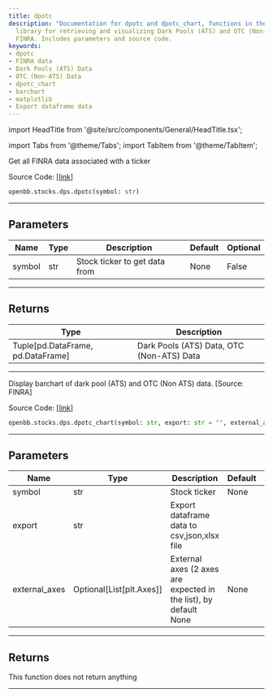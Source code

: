 ```yaml
---
title: dpotc
description: "Documentation for dpotc and dpotc_chart, functions in the OpenBB Finance"
  library for retrieving and visualizing Dark Pools (ATS) and OTC (Non-ATS) data from
  FINRA. Includes parameters and source code.
keywords:
- dpotc
- FINRA data
- Dark Pools (ATS) Data
- OTC (Non-ATS) Data
- dpotc_chart
- barchart
- matplotlib
- Export dataframe data
---
```


import HeadTitle from '@site/src/components/General/HeadTitle.tsx';

<HeadTitle title="stocks.dps.dpotc - Reference | OpenBB SDK Docs" />

import Tabs from '@theme/Tabs';
import TabItem from '@theme/TabItem';

<Tabs>
<TabItem value="model" label="Model" default>

Get all FINRA data associated with a ticker

Source Code: [[link](https://github.com/OpenBB-finance/OpenBBTerminal/tree/main/openbb_terminal/stocks/dark_pool_shorts/finra_model.py#L293)]

```python
openbb.stocks.dps.dpotc(symbol: str)
```

---

## Parameters

| Name | Type | Description | Default | Optional |
| ---- | ---- | ----------- | ------- | -------- |
| symbol | str | Stock ticker to get data from | None | False |


---

## Returns

| Type | Description |
| ---- | ----------- |
| Tuple[pd.DataFrame, pd.DataFrame] | Dark Pools (ATS) Data, OTC (Non-ATS) Data |
---

</TabItem>
<TabItem value="view" label="Chart">

Display barchart of dark pool (ATS) and OTC (Non ATS) data. [Source: FINRA]

Source Code: [[link](https://github.com/OpenBB-finance/OpenBBTerminal/tree/main/openbb_terminal/stocks/dark_pool_shorts/finra_view.py#L27)]

```python
openbb.stocks.dps.dpotc_chart(symbol: str, export: str = "", external_axes: Optional[List[matplotlib.axes._axes.Axes]] = None)
```

---

## Parameters

| Name | Type | Description | Default | Optional |
| ---- | ---- | ----------- | ------- | -------- |
| symbol | str | Stock ticker | None | False |
| export | str | Export dataframe data to csv,json,xlsx file |  | True |
| external_axes | Optional[List[plt.Axes]] | External axes (2 axes are expected in the list), by default None | None | True |


---

## Returns

This function does not return anything

---

</TabItem>
</Tabs>
